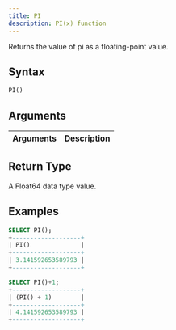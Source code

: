 ```yaml
---
title: PI
description: PI(x) function
---
```


Returns the value of pi as a floating-point value.

## Syntax

```sql
PI()
```

## Arguments

| Arguments   | Description |
| ----------- | ----------- |

## Return Type

A Float64 data type value.

## Examples

```sql
SELECT PI();
+-------------------+
| PI()              |
+-------------------+
| 3.141592653589793 |
+-------------------+

SELECT PI()+1;
+-------------------+
| (PI() + 1)        |
+-------------------+
| 4.141592653589793 |
+-------------------+
```

